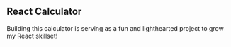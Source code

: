 
## React Calculator


Building this calculator is serving as a fun and lighthearted project to grow my React skillset! 
